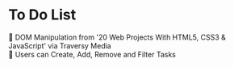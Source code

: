 # To Do List

📌 DOM Manipulation from '20 Web Projects With HTML5, CSS3 & JavaScript' via Traversy Media </br>
📌 Users can Create, Add, Remove and Filter Tasks
